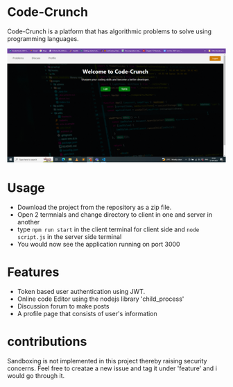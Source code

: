 # Code-Crunch
Code-Crunch is a platform that has algorithmic problems to solve using programming languages.

![pic](https://github.com/vign2020/Code-Crunch/blob/master/Screenshot%20(1136).png)

# Usage #
* Download the project from the repository as a zip file.
* Open 2 termnials and change directory to client in one and server in another
* type ```npm run start``` in the client terminal for client side and ```node script.js``` in the server side terminal
* You would now see the application running on port 3000

# Features #
* Token based user authentication using JWT.
* Online code Editor using the nodejs library 'child_process'
* Discussion forum to make posts
* A profile page that consists of user's information

# contributions #
Sandboxing is not implemented in this project thereby raising security concerns. Feel free to creatae a new issue and tag it under 'feature' and i would go through it.

